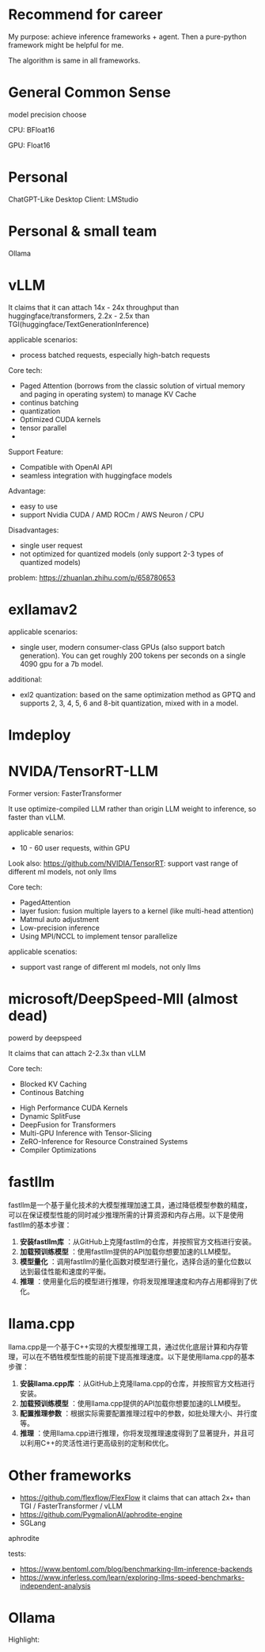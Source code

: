 # Recommend for career


My purpose: achieve inference frameworks + agent. Then a pure-python framework might be helpful for me.

The algorithm is same in all frameworks.

# General Common Sense

model precision choose

CPU: BFloat16

GPU: Float16

# Personal

ChatGPT-Like Desktop Client: LMStudio

# Personal & small team

Ollama

# vLLM

It claims that it can attach 14x - 24x throughput than huggingface/transformers, 2.2x - 2.5x than TGI(huggingface/TextGenerationInference)

applicable scenarios:

- process batched requests, especially high-batch requests

Core tech:

- Paged Attention (borrows from the classic solution of virtual memory and paging in operating system) to manage KV Cache
- continus batching
- quantization
- Optimized CUDA kernels
- tensor parallel
- 

Support Feature:

- Compatible with OpenAI API
- seamless integration with huggingface models

Advantage:

- easy to use
- support Nvidia CUDA / AMD ROCm / AWS Neuron / CPU

Disadvantages:

- single user request
- not optimized for quantized models (only support 2-3 types of quantized models)

problem: https://zhuanlan.zhihu.com/p/658780653

# exllamav2

applicable scenarios:

- single user, modern consumer-class GPUs (also support batch generation). You can get roughly 200 tokens per seconds on a single 4090 gpu for a 7b model.

additional:

- exl2 quantization: based on the same optimization method as GPTQ and supports 2, 3, 4, 5, 6 and 8-bit quantization, mixed with in a model.

# lmdeploy

# NVIDA/TensorRT-LLM

Former version: FasterTransformer

It use optimize-compiled LLM rather than origin LLM weight to inference, so faster than vLLM.

applicable senarios:

- 10 - 60 user requests, within GPU

Look also: https://github.com/NVIDIA/TensorRT: support vast range of different ml models, not only llms

Core tech:

- PagedAttention
- layer fusion: fusion multiple layers to a kernel (like multi-head attention)
- Matmul auto adjustment
- Low-precision inference
- Using MPI/NCCL to implement tensor parallelize

applicable scenatios:

- support vast range of different ml models, not only llms

# microsoft/DeepSpeed-MII (almost dead)

powerd by deepspeed

It claims that can attach 2-2.3x than vLLM

Core tech:

- Blocked KV Caching
- Continous Batching

* High Performance CUDA Kernels
* Dynamic SplitFuse
* DeepFusion for Transformers
* Multi-GPU Inference with Tensor-Slicing
* ZeRO-Inference for Resource Constrained Systems
* Compiler Optimizations

# fastllm

fastllm是一个基于量化技术的大模型推理加速工具，通过降低模型参数的精度，可以在保证模型性能的同时减少推理所需的计算资源和内存占用。以下是使用fastllm的基本步骤：

1. **安装fastllm库** ：从GitHub上克隆fastllm的仓库，并按照官方文档进行安装。
2. **加载预训练模型** ：使用fastllm提供的API加载你想要加速的LLM模型。
3. **模型量化** ：调用fastllm的量化函数对模型进行量化，选择合适的量化位数以达到最佳性能和速度的平衡。
4. **推理** ：使用量化后的模型进行推理，你将发现推理速度和内存占用都得到了优化。

# llama.cpp

llama.cpp是一个基于C++实现的大模型推理工具，通过优化底层计算和内存管理，可以在不牺牲模型性能的前提下提高推理速度。以下是使用llama.cpp的基本步骤：

1. **安装llama.cpp库** ：从GitHub上克隆llama.cpp的仓库，并按照官方文档进行安装。
2. **加载预训练模型** ：使用llama.cpp提供的API加载你想要加速的LLM模型。
3. **配置推理参数** ：根据实际需要配置推理过程中的参数，如批处理大小、并行度等。
4. **推理** ：使用llama.cpp进行推理，你将发现推理速度得到了显著提升，并且可以利用C++的灵活性进行更高级别的定制和优化。

# Other frameworks

- https://github.com/flexflow/FlexFlow   it claims that can attach 2x+ than TGI / FasterTransformer / vLLM
- https://github.com/PygmalionAI/aphrodite-engine
- SGLang

aphrodite

tests:

- https://www.bentoml.com/blog/benchmarking-llm-inference-backends
- https://www.inferless.com/learn/exploring-llms-speed-benchmarks-independent-analysis

# Ollama

Highlight:
